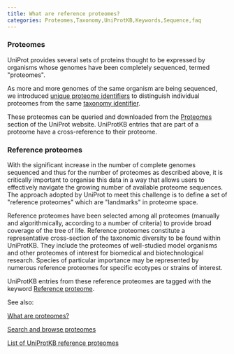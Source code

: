 ```yaml
---
title: What are reference proteomes?
categories: Proteomes,Taxonomy,UniProtKB,Keywords,Sequence,faq
---
```


### Proteomes

UniProt provides several sets of proteins thought to be expressed by organisms whose genomes have been completely sequenced, termed "proteomes".

As more and more genomes of the same organism are being sequenced, we introduced [unique proteome identifiers](http://www.uniprot.org/help/proteome%5Fid) to distinguish individual proteomes from the same [taxonomy identifier](http://www.uniprot.org/manual/taxonomic%5Fidentifier).

These proteomes can be queried and downloaded from the [Proteomes](http://www.uniprot.org/proteomes) section of the UniProt website. UniProtKB entries that are part of a proteome have a cross-reference to their proteome.

### Reference proteomes

With the significant increase in the number of complete genomes sequenced and thus for the number of proteomes as described above, it is critically important to organise this data in a way that allows users to effectively navigate the growing number of available proteome sequences. The approach adopted by UniProt to meet this challenge is to define a set of "reference proteomes" which are "landmarks" in proteome space.

Reference proteomes have been selected among all proteomes (manually and algorithmically, according to a number of criteria) to provide broad coverage of the tree of life. Reference proteomes constitute a representative cross-section of the taxonomic diversity to be found within UniProtKB. They include the proteomes of well-studied model organisms and other proteomes of interest for biomedical and biotechnological research. Species of particular importance may be represented by numerous reference proteomes for specific ecotypes or strains of interest.

UniProtKB entries from these reference proteomes are tagged with the keyword [Reference proteome](http://www.uniprot.org/keywords/KW%2D1185).

See also:

[What are proteomes?](http://www.uniprot.org/help/proteome)

[Search and browse proteomes](http://www.uniprot.org/proteomes)

[List of UniProtKB reference proteomes](http://www.uniprot.org/proteomes/?query=reference:yes)